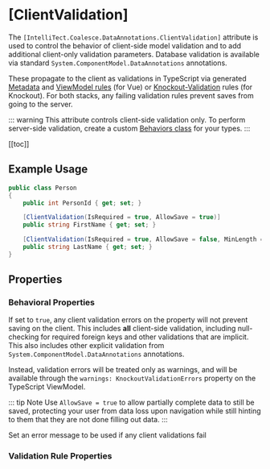 # [ClientValidation]

The `[IntelliTect.Coalesce.DataAnnotations.ClientValidation]`
attribute is used to control the behavior of client-side model validation
and to add additional client-only validation parameters. Database validation is available via standard `System.ComponentModel.DataAnnotations` annotations. 

These propagate to the client as validations in TypeScript via generated [Metadata](/stacks/vue/layers/metadata.md) and [ViewModel rules](/stacks/vue/layers/viewmodels.md) (for Vue) or [Knockout-Validation](https://github.com/Knockout-Contrib/Knockout-Validation/) rules (for Knockout). For both stacks, any failing validation rules prevent saves from going to the server. 

::: warning
This attribute controls client-side validation only. To perform server-side validation, create a custom [Behaviors class](/modeling/model-components/behaviors.md) for your types.
:::

[[toc]]
    

## Example Usage

``` c#
public class Person
{
    public int PersonId { get; set; }

    [ClientValidation(IsRequired = true, AllowSave = true)]
    public string FirstName { get; set; }

    [ClientValidation(IsRequired = true, AllowSave = false, MinLength = 1, MaxLength = 100)]
    public string LastName { get; set; }
}
```

## Properties

### Behavioral Properties

<Prop def="public bool AllowSave { get; set; } // Knockout Only" />

If set to `true`, any client validation errors on the property will not prevent saving on the client. This includes **all** client-side validation, including null-checking for required foreign keys and other validations that are implicit. This also includes other explicit validation from `System.ComponentModel.DataAnnotations` annotations.
    
Instead, validation errors will be treated only as warnings, and will be available through the `warnings: KnockoutValidationErrors` property on the TypeScript ViewModel.

::: tip Note
Use `AllowSave = true` to allow partially complete data to still be saved, protecting your user from data loss upon navigation while still hinting to them that they are not done filling out data.
:::


<Prop def="public string ErrorMessage { get; set; }" />

Set an error message to be used if any client validations fail


### Validation Rule Properties

<CodeTabs>
<template #vue>

In addition to the following properties, you also customize validation on a per-instance basis of the [ViewModels](/stacks/vue/layers/viewmodels.md#viewmodels) using the [Rules/Validation](/stacks/vue/layers/viewmodels.md) methods.

``` c#
public bool IsRequired { get; set; }
public double MinValue { get; set; } = double.MaxValue;
public double MaxValue { get; set; } = double.MinValue;
public double MinLength { get; set; } = double.MaxValue;
public double MaxLength { get; set; } = double.MinValue;
public string Pattern { get; set; }
public bool IsEmail { get; set; }
public bool IsPhoneUs { get; set; }
```

</template>
<template #knockout>

The following attribute properties all map directly to [Knockout-Validation](https://github.com/Knockout-Contrib/Knockout-Validation/) properties.

``` c#
public bool IsRequired { get; set; }
public double MinValue { get; set; } = double.MaxValue;
public double MaxValue { get; set; } = double.MinValue;
public double MinLength { get; set; } = double.MaxValue;
public double MaxLength { get; set; } = double.MinValue;
public double Step { get; set; }
public string Pattern { get; set; }
public bool IsEmail { get; set; }
public bool IsPhoneUs { get; set; }
public bool IsDate { get; set; }
public bool IsDateIso { get; set; }
public bool IsNumber { get; set; }
public bool IsDigit { get; set; }
```

The following attribute properties are outputted to TypeScript unquoted. If you need to assert equality to a string, wrap the value you set to this property in quotes. Other literals (numerics, bools, etc) need no wrapping.

``` c#
public string Equal { get; set; }
public string NotEqual { get; set; }
```

The following two properties may be used together to specify a custom [Knockout-Validation](https://github.com/Knockout-Contrib/Knockout-Validation/) property.

It will be emitted into the TypeScript as `this.extend({ CustomName: CustomValue })`. Neither value will be quoted in the emitted TypeScript - add quotes to your value as needed to generate valid TypeScript.

``` c#
public string CustomName { get; set; }
public string CustomValue { get; set; }
```

</template>
</CodeTabs>
